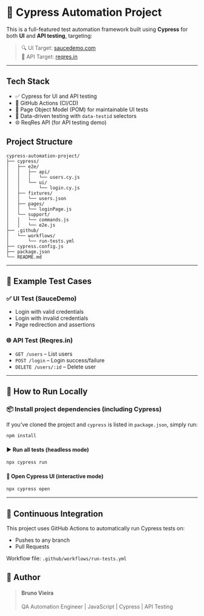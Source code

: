 # 🚀 Cypress Automation Project

This is a full-featured test automation framework built using **Cypress** for both **UI** and **API testing**, targeting:

> 🔍 UI Target: [saucedemo.com](https://www.saucedemo.com/)  
> 🔗 API Target: [reqres.in](https://reqres.in/)

---

## Tech Stack
- ✅ Cypress for UI and API testing
- 🔁 GitHub Actions (CI/CD)
- 🧩 Page Object Model (POM) for maintainable UI tests
- 📂 Data-driven testing with `data-testid` selectors
- 🌐 ReqRes API (for API testing demo)

## Project Structure

```plaintext
cypress-automation-project/
├── cypress/
│   ├── e2e/
│   │   ├── api/
│   │   │   └── users.cy.js
│   │   └── ui/
│   │       └── login.cy.js
│   ├── fixtures/
│   │   └── users.json
│   ├── pages/
│   │   └── loginPage.js
│   └── support/
│   │   └── commands.js
│   │   └── e2e.js
├── .github/
│   └── workflows/
│       └── run-tests.yml
├── cypress.config.js
├── package.json
└── README.md
```

---

## 🧪 Example Test Cases

### ✅ UI Test (SauceDemo)
- Login with valid credentials
- Login with invalid credentials
- Page redirection and assertions

### 🌐 API Test (Reqres.in)
- `GET /users` – List users
- `POST /login` – Login success/failure
- `DELETE /users/:id` – Delete user

---

## 🚀 How to Run Locally

### 📦 Install project dependencies (including Cypress)
If you've cloned the project and `cypress` is listed in `package.json`, simply run:
```bash
npm install
```

#### ▶️ Run all tests (headless mode)
```bash
npx cypress run
```

#### 🧪 Open Cypress UI (interactive mode)
```bash
npx cypress open
```
---
## 🔄 Continuous Integration

This project uses GitHub Actions to automatically run Cypress tests on:

- Pushes to any branch
- Pull Requests

Workflow file: `.github/workflows/run-tests.yml`

## 📌 Author
> #### Bruno Vieira
> QA Automation Engineer | JavaScript | Cypress | API Testing
